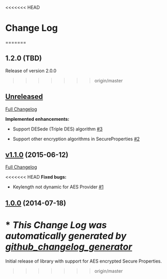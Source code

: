 <<<<<<< HEAD
# Change Log
=======
## 1.2.0 (TBD)
Release of version 2.0.0 
>>>>>>> origin/master

## [Unreleased](https://github.com/TheBlackChamber/commons-encryption/tree/HEAD)

[Full Changelog](https://github.com/TheBlackChamber/commons-encryption/compare/v1.1.0...HEAD)

**Implemented enhancements:**

- Support DESede \(Triple DES\) algorithm [\#3](https://github.com/TheBlackChamber/commons-encryption/issues/3)

- Support other encryption algorithms in SecureProperties [\#2](https://github.com/TheBlackChamber/commons-encryption/issues/2)

## [v1.1.0](https://github.com/TheBlackChamber/commons-encryption/tree/v1.1.0) (2015-06-12)

[Full Changelog](https://github.com/TheBlackChamber/commons-encryption/compare/1.0.0...v1.1.0)

<<<<<<< HEAD
**Fixed bugs:**

- Keylength not dynamic for AES Provider  [\#1](https://github.com/TheBlackChamber/commons-encryption/issues/1)

## [1.0.0](https://github.com/TheBlackChamber/commons-encryption/tree/1.0.0) (2014-07-18)



\* *This Change Log was automatically generated by [github_changelog_generator](https://github.com/skywinder/Github-Changelog-Generator)*
=======
Initial release of library with support for AES encrypted Secure Properties.
>>>>>>> origin/master
